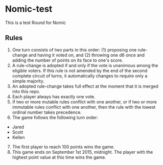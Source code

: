 # Nomic-test
This is a test Round for Nomic

## Rules

1. One turn consists of two parts in this order: (1) proposing one rule-change and having it voted on, and (2) throwing one d6 once and adding the number of points on its face to one's score.
2. A rule-change is adopted if and only if the vote is unanimous among the eligible voters. If this rule is not amended by the end of the second complete circuit of turns, it automatically changes to require only a simple majority. 
3. An adopted rule-change takes full effect at the moment that it is merged into this repo.
4. Each player always has exactly one vote.
5. If two or more mutable rules conflict with one another, or if two or more immutable rules conflict with one another, then the rule with the lowest ordinal number takes precedence.
6. The game follows the following turn order:
 * Jared
 * Scott
 * Kellen
7. The first player to reach 100 points wins the game.
8. This game ends on September 1st 2015, midnight. The player with the highest point value at this time wins the game.
